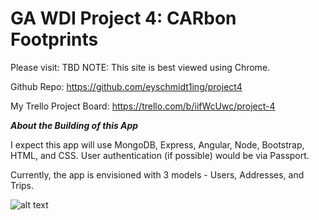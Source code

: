 # GA WDI Project 4:  CARbon Footprints





Please visit:  TBD
NOTE:  This site is best viewed using Chrome.

Github Repo:  https://github.com/eyschmidt1ing/project4

My Trello Project Board:  https://trello.com/b/iifWcUwc/project-4


**_About the Building of this App_**

I expect this app will use MongoDB, Express, Angular, Node, Bootstrap, HTML, and CSS.  User authentication (if possible) would be via Passport.

Currently, the app is envisioned with 3 models - Users, Addresses, and Trips.  

![alt text](https://github.com/eyschmidt1ing/project4/blob/master/planning/ERD_v1.jpg)
